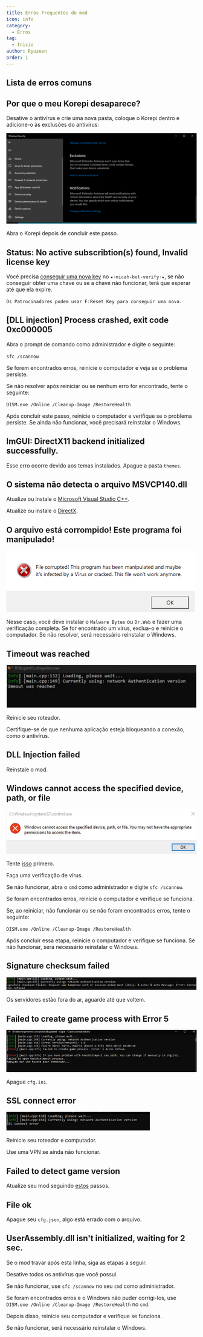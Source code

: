 ```yaml
---
title: Erros Frequentes do mod
icon: info
category:
  - Erros
tag:
  - Inicio
author: Ryuzeen
order: 1
---
```


## Lista de erros comuns

## Por que o meu Korepi desaparece?

Desative o antivírus e crie uma nova pasta, coloque o Korepi dentro e adicione-o às exclusões do antivírus:

![](/assets/images/docs/202312/virus.png)

Abra o Korepi depois de concluir este passo.

## Status: No active subscribtion(s) found, Invalid license key

Você precisa [conseguir uma nova key](../guide/getkey.md) no `⁠★⋅micah-bot-verify⋅★`, se não conseguir obter uma chave ou se a chave não funcionar, terá que esperar até que ela expire.

`Os Patrocinadores podem usar F:Reset Key para conseguir uma nova.`

## [DLL injection]  Process crashed, exit code 0xc000005

Abra o prompt de comando como administrador e digite o seguinte:

`sfc /scannow`

Se forem encontrados erros, reinicie o computador e veja se o problema persiste.

Se não resolver após reiniciar ou se nenhum erro for encontrado, tente o seguinte:

`DISM.exe /Online /Cleanup-Image /RestoreHealth`

Após concluir este passo, reinicie o computador e verifique se o problema persiste. Se ainda não funcionar, você precisará reinstalar o Windows.

## ImGUI: DirectX11 backend initialized successfully.

Esse erro ocorre devido aos temas instalados. Apague a pasta `themes`.

## O sistema não detecta o arquivo MSVCP140.dll

Atualize ou instale o [Microsoft Visual Studio C++](https://learn.microsoft.com/en-us/cpp/windows/latest-supported-vc-redist?view=msvc-170#visual-studio-2015-2017-2019-and-2022).

Atualize ou instale o [DirectX](https://www.microsoft.com/en-us/download/details.aspx?id=35).

## O arquivo está corrompido! Este programa foi manipulado!

![](/assets/images/docs/202312/virus2.png)

Nesse caso, você deve instalar o `Malware Bytes` ou `Dr.Web` e fazer uma verificação completa. Se for encontrado um vírus, exclua-o e reinicie o computador. Se não resolver, será necessário reinstalar o Windows.

## Timeout was reached

![](/assets/images/docs/202312/error1.png)

Reinicie seu roteador.

Certifique-se de que nenhuma aplicação esteja bloqueando a conexão, como o antivírus.

## DLL Injection failed

Reinstale o mod.

## Windows cannot access the specified device, path, or file

![](/assets/images/docs/202312/error2.png)

Tente [isso](https://www.minitool.com/es/respaldar-datos/windows-no-tiene-acceso-al-dispositivo-especificado.html) primero.

Faça uma verificação de vírus.

Se não funcionar, abra o `cmd` como administrador e digite `sfc /scannow`.

Se foram encontrados erros, reinicie o computador e verifique se funciona.

Se, ao reiniciar, não funcionar ou se não foram encontrados erros, tente o seguinte:

`DISM.exe /Online /Cleanup-Image /RestoreHealth`

Após concluir essa etapa, reinicie o computador e verifique se funciona. Se não funcionar, será necessário reinstalar o Windows.

## Signature checksum failed

![](/assets/images/docs/202312/checksum.png)

Os servidores estão fora do ar, aguarde até que voltem.

## Failed to create game process with Error 5

![](/assets/images/docs/202312/error3.png)

Apague `cfg.ini`.

## SSL connect error

![](/assets/images/docs/202312/error4.png)

Reinicie seu roteador e computador.

Use uma VPN se ainda não funcionar.

## Failed to detect game version

Atualize seu mod seguindo [estos](../start/download.md) passos.

## File ok

Apague seu  `cfg.json`, algo está errado com o arquivo.

## UserAssembly.dll isn't initialized, waiting for 2 sec.

Se o mod travar após esta linha, siga as etapas a seguir.

Desative todos os antivírus que você possui.

Se não funcionar, use `sfc /scannow` no seu `cmd` como administrador.

Se foram encontrados erros e o Windows não puder corrigi-los, use `DISM.exe /Online /Cleanup-Image /RestoreHealth` no `cmd`.

Depois disso, reinicie seu computador e verifique se funciona.

Se não funcionar, será necessário reinstalar o Windows.
